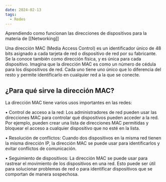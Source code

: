 ```yaml
---
date: 2024-02-13
tags:
  - Redes
---
```


Aprendiendo como funcionan las direcciones de dispositivos para la materia de [[Networking]]

Una dirección MAC (Media Access Control) es un identificador único de 48 bits asignado a cada tarjeta de red o dispositivo de red por su fabricante. Se la conoce también como dirección física, y es única para cada dispositivo. Imagina que la dirección MAC es como un número de cédula para los dispositivos de red. Cada uno tiene uno único que lo diferencia del resto y permite identificarlo en cualquier red a la que se conecte. 

## ¿Para qué sirve la dirección MAC? 
La dirección MAC tiene varios usos importantes en las redes: 

• Control de acceso a la red: Los administradores de red pueden usar las direcciones MAC para controlar qué dispositivos pueden acceder a la red. Por ejemplo, pueden crear una lista de direcciones MAC permitidas y bloquear el acceso a cualquier dispositivo que no esté en la lista. 

• Resolución de conflictos: Cuando dos dispositivos en la misma red tienen la misma dirección IP, la dirección MAC se puede usar para identificarlos y evitar conflictos de comunicación. 

• Seguimiento de dispositivos: La dirección MAC se puede usar para rastrear el movimiento de los dispositivos en una red. Esto puede ser útil para solucionar problemas de red o para identificar dispositivos que se comportan de manera sospechosa. 